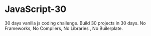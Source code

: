 # JavaScript-30
30 days vanilla js coding challenge. Build 30 projects in 30 days. No Frameworks, No Compilers, No Libraries , No Builerplate. 
